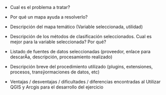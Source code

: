 - Cual es el problema a tratar?


- Por qué un mapa ayuda a resolverlo?

- Descripción del mapa temático (Variable seleccionada, utilidad)

- Descripción de los métodos de clasificación seleccionados. Cual es mejor para la variable seleccionada? Por qué?

- Listado de fuentes de datos seleccionadas (proveedor, enlace para descarĀa, descripción, procesamiento realizado)

- Descripción breve del procedimiento utilizado (plugins, extensiones, procesos, transÿormaciones de datos, etc)

- Ventajas / desventajas / dificultades / diferencias encontradas al Utilizar QGIS y Arcgis para el desarrollo del ejercicio 
